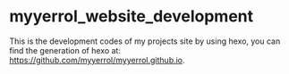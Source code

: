 # myyerrol_website_development
This is the development codes of my projects site by using hexo, you can find the generation of hexo at: https://github.com/myyerrol/myyerrol.github.io.
